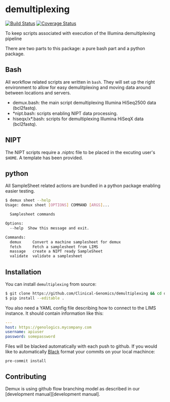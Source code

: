 # demultiplexing
[![Build Status][travis-img]][travis-url]
[![Coverage Status](https://coveralls.io/repos/github/Clinical-Genomics/demultiplexing/badge.svg?branch=master)](https://coveralls.io/github/Clinical-Genomics/demultiplexing?branch=master)

To keep scripts associated with execution of the Illumina demultiplexing pipeline

There are two parts to this package: a pure bash part and a python package.

## Bash

All workflow related scripts are written in `bash`. They will set up the right environment to allow for easy demulitplexing and moving data around between locations and servers.

* demux.bash: the main script demultiplexing Illumina HiSeq2500 data (bcl2fastq).
* *nipt.bash: scripts enabling NIPT data processing.
* hiseqx/x*.bash: scripts for demultiplexing Illumina HiSeqX data (bcl2fastq).

## NIPT

The NIPT scripts require a .niptrc file to be placed in the excuting user's `$HOME`. A template has been provided.

## python

All SampleSheet related actions are bundled in a python package enabling easier testing.

```bash
$ demux sheet --help
Usage: demux sheet [OPTIONS] COMMAND [ARGS]...

  Samplesheet commands

Options:
  --help  Show this message and exit.

Commands:
  demux     Convert a machine samplesheet for demux
  fetch     Fetch a samplesheet from LIMS
  massage   create a NIPT ready SampleSheet
  validate  validate a samplesheet
```

## Installation

You can install `demultiplexing` from source:

```bash
$ git clone https://github.com/Clinical-Genomics/demultiplexing && cd demultiplexing
$ pip install --editable .
```

You also need a YAML config file describing how to connect to the LIMS instance. It should contain information like this:

```yaml
---
host: https://genologics.mycompany.com
username: apiuser
password: somepassword
```

Files will be blacked automatically with each push to github. If you would like to automatically [Black][black] format your commits on your local machince:

```
pre-commit install
```

## Contributing

Demux is using github flow branching model as described in our [development manual][development manual].

[black]: https://black.readthedocs.io/en/stable/
[travis-img]: https://travis-ci.org/Clinical-Genomics/demultiplexing.svg?branch=master
[travis-url]: https://travis-ci.org/Clinical-Genomics/demultiplexing

